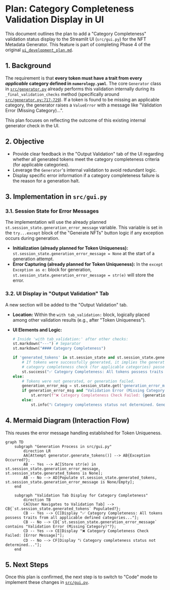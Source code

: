 # Plan: Category Completeness Validation Display in UI

This document outlines the plan to add a "Category Completeness" validation status display to the Streamlit UI (`src/gui.py`) for the NFT Metadata Generator. This feature is part of completing Phase 4 of the original [`ui_development_plan.md`](ui_development_plan.md:83).

## 1. Background

The requirement is that **every token must have a trait from every *applicable* category defined in `numerology.yaml`**. The core `Generator` class in [`src/generator.py`](src/generator.py:1) already performs this validation internally during its `_final_validation_checks` method (specifically around [`src/generator.py:717-729`](src/generator.py:717)). If a token is found to be missing an applicable category, the generator raises a `ValueError` with a message like "Validation Error (Missing Category)...".

This plan focuses on reflecting the outcome of this existing internal generator check in the UI.

## 2. Objective

*   Provide clear feedback in the "Output Validation" tab of the UI regarding whether all generated tokens meet the category completeness criteria (for applicable categories).
*   Leverage the `Generator`'s internal validation to avoid redundant logic.
*   Display specific error information if a category completeness failure is the reason for a generation halt.

## 3. Implementation in `src/gui.py`

### 3.1. Session State for Error Messages

The implementation will use the already planned `st.session_state.generation_error_message` variable. This variable is set in the `try...except` block of the "Generate NFTs" button logic if any exception occurs during generation.

*   **Initialization (already planned for Token Uniqueness):**
    `st.session_state.generation_error_message = None` at the start of a generation attempt.
*   **Error Capturing (already planned for Token Uniqueness):**
    In the `except Exception as e:` block for generation, `st.session_state.generation_error_message = str(e)` will store the error.

### 3.2. UI Display in "Output Validation" Tab

A new section will be added to the "Output Validation" tab.

*   **Location:** Within the `with tab_validation:` block, logically placed among other validation results (e.g., after "Token Uniqueness").
*   **UI Elements and Logic:**

    ```python
    # Inside 'with tab_validation:' after other checks:
    st.markdown("---") # Separator
    st.markdown("#### Category Completeness")

    if 'generated_tokens' in st.session_state and st.session_state.generated_tokens:
        # If tokens were successfully generated, it implies the generator's internal 
        # category completeness check (for applicable categories) passed.
        st.success("✅ Category Completeness: All tokens possess traits from all applicable defined categories (as per generator's internal validation).")
    else:
        # Tokens were not generated, or generation failed.
        generation_error_msg = st.session_state.get('generation_error_message')
        if generation_error_msg and "Validation Error (Missing Category)" in generation_error_msg:
            st.error(f"❌ Category Completeness Check Failed: {generation_error_msg}")
        else:
            st.info("ℹ️ Category completeness status not determined. Generation may have failed, produced no tokens, or failed due to other validation issues. Check main error messages and logs.")
    ```

## 4. Mermaid Diagram (Interaction Flow)

This reuses the error message handling established for Token Uniqueness.

```mermaid
graph TD
    subgraph "Generation Process in src/gui.py"
        direction LR
        AA[Attempt generator.generate_tokens()] --> AB{Exception Occurred?};
        AB -- Yes --> AC[Store str(e) in st.session_state.generation_error_message, st.session_state.generated_tokens is None];
        AB -- No --> AD[Populate st.session_state.generated_tokens, st.session_state.generation_error_message is None/Empty];
    end

    subgraph "Validation Tab Display for Category Completeness"
        direction TB
        CA[User Navigates to Validation Tab] --> CB{`st.session_state.generated_tokens` Populated?};
        CB -- Yes --> CC[Display "✅ Category Completeness: All tokens possess traits from all applicable defined categories..."];
        CB -- No --> CD{`st.session_state.generation_error_message` contains "Validation Error (Missing Category)"?};
        CD -- Yes --> CE[Display "❌ Category Completeness Check Failed: [Error Message]"];
        CD -- No --> CF[Display "ℹ️ Category completeness status not determined..."];
    end
```

## 5. Next Steps

Once this plan is confirmed, the next step is to switch to "Code" mode to implement these changes in [`src/gui.py`](src/gui.py:1).